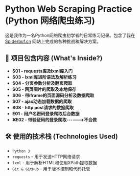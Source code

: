 # Python Web Scraping Practice (Python 网络爬虫练习)

这是我作为一名Python网络爬虫初学者的日常练习记录。包含了我在 [Spiderbuf.cn](https://spiderbuf.cn/) 网站上完成的各种挑战和解决方案。

## 🚀 项目包含内容 (What's Inside?)
* **S01 - requests库及lxml库入门**
* **S03 - lxml库进阶语法及解析练习**
* **S04 - 分页参数分析及翻页爬取**
* **S05 - 网页图片的爬取及本地保存**
* **S06 - 带iframe的页面源码分析及数据爬取**
* **S07 - ajax动态加载数据的爬取**
* **S08 - http post请求的数据爬取**
* **E01 - 用户名密码登录爬取后台数据**
* **❌E02 - 带验证码的登录爬取------>不会做**


## 🛠️ 使用的技术栈 (Technologies Used)

*   `Python 3`
*   `requests` - 用于发送HTTP网络请求
*   `lxml` - 用于解析HTML和使用XPath提取数据
*   `Git & GitHub` - 用于版本控制和代码托管
